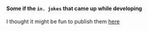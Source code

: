 #### Some if the `in. jokes` that came up while developing

I thought it might be fun to publish them [here](https://www.npmjs.com/search?q=in.jokes)
